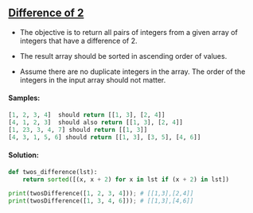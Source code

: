 ## [Difference of 2](https://www.codewars.com/kata/5a58ca28e626c55ae000018a/javascript)

- The objective is to return all pairs of integers from a given array of integers that have a difference of 2.

- The result array should be sorted in ascending order of values.

- Assume there are no duplicate integers in the array. The order of the integers in the input array should not matter.

#### Samples:

```python
[1, 2, 3, 4]  should return [[1, 3], [2, 4]]
[4, 1, 2, 3]  should also return [[1, 3], [2, 4]]
[1, 23, 3, 4, 7] should return [[1, 3]]
[4, 3, 1, 5, 6] should return [[1, 3], [3, 5], [4, 6]]
```

#### Solution:

```python
def twos_difference(lst):
    return sorted([(x, x + 2) for x in lst if (x + 2) in lst])

print(twosDifference([1, 2, 3, 4])); # [[1,3],[2,4]]
print(twosDifference([1, 3, 4, 6])); # [[1,3],[4,6]]
```